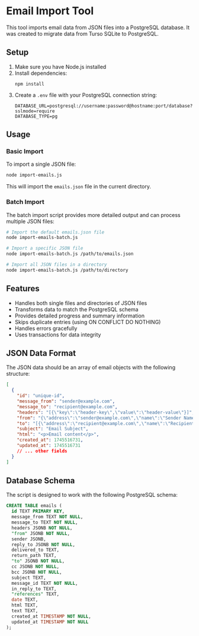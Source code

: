 # Email Import Tool

This tool imports email data from JSON files into a PostgreSQL database. It was created to migrate data from Turso SQLite to PostgreSQL.

## Setup

1. Make sure you have Node.js installed
2. Install dependencies:
   ```
   npm install
   ```
3. Create a `.env` file with your PostgreSQL connection string:
   ```
   DATABASE_URL=postgresql://username:password@hostname:port/database?sslmode=require
   DATABASE_TYPE=pg
   ```

## Usage

### Basic Import

To import a single JSON file:

```bash
node import-emails.js
```

This will import the `emails.json` file in the current directory.

### Batch Import

The batch import script provides more detailed output and can process multiple JSON files:

```bash
# Import the default emails.json file
node import-emails-batch.js

# Import a specific JSON file
node import-emails-batch.js /path/to/emails.json

# Import all JSON files in a directory
node import-emails-batch.js /path/to/directory
```

## Features

- Handles both single files and directories of JSON files
- Transforms data to match the PostgreSQL schema
- Provides detailed progress and summary information
- Skips duplicate entries (using ON CONFLICT DO NOTHING)
- Handles errors gracefully
- Uses transactions for data integrity

## JSON Data Format

The JSON data should be an array of email objects with the following structure:

```json
[
  {
    "id": "unique-id",
    "message_from": "sender@example.com",
    "message_to": "recipient@example.com",
    "headers": "[{\"key\":\"header-key\",\"value\":\"header-value\"}]",
    "from": "{\"address\":\"sender@example.com\",\"name\":\"Sender Name\"}",
    "to": "[{\"address\":\"recipient@example.com\",\"name\":\"Recipient Name\"}]",
    "subject": "Email Subject",
    "html": "<p>Email content</p>",
    "created_at": 1745516731,
    "updated_at": 1745516731
    // ... other fields
  }
]
```

## Database Schema

The script is designed to work with the following PostgreSQL schema:

```sql
CREATE TABLE emails (
  id TEXT PRIMARY KEY,
  message_from TEXT NOT NULL,
  message_to TEXT NOT NULL,
  headers JSONB NOT NULL,
  "from" JSONB NOT NULL,
  sender JSONB,
  reply_to JSONB NOT NULL,
  delivered_to TEXT,
  return_path TEXT,
  "to" JSONB NOT NULL,
  cc JSONB NOT NULL,
  bcc JSONB NOT NULL,
  subject TEXT,
  message_id TEXT NOT NULL,
  in_reply_to TEXT,
  "references" TEXT,
  date TEXT,
  html TEXT,
  text TEXT,
  created_at TIMESTAMP NOT NULL,
  updated_at TIMESTAMP NOT NULL
);

